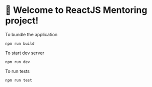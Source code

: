 # 🚀 Welcome to ReactJS Mentoring project!

To bundle the application

```
npm run build
```

To start dev server

```
npm run dev
```

To run tests

```
npm run test
```